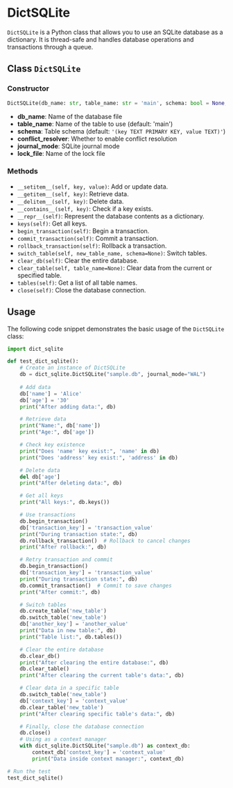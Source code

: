 # DictSQLite

`DictSQLite` is a Python class that allows you to use an SQLite database as a dictionary. It is thread-safe and handles database operations and transactions through a queue.


## Class `DictSQLite`

### Constructor

```python
DictSQLite(db_name: str, table_name: str = 'main', schema: bool = None, conflict_resolver: bool = False, journal_mode: str = None, lock_file: str = None)
```

- **db_name**: Name of the database file
- **table_name**: Name of the table to use (default: 'main')
- **schema**: Table schema (default: `'(key TEXT PRIMARY KEY, value TEXT)'`)
- **conflict_resolver**: Whether to enable conflict resolution
- **journal_mode**: SQLite journal mode
- **lock_file**: Name of the lock file

### Methods

- `__setitem__(self, key, value)`: Add or update data.
- `__getitem__(self, key)`: Retrieve data.
- `__delitem__(self, key)`: Delete data.
- `__contains__(self, key)`: Check if a key exists.
- `__repr__(self)`: Represent the database contents as a dictionary.
- `keys(self)`: Get all keys.
- `begin_transaction(self)`: Begin a transaction.
- `commit_transaction(self)`: Commit a transaction.
- `rollback_transaction(self)`: Rollback a transaction.
- `switch_table(self, new_table_name, schema=None)`: Switch tables.
- `clear_db(self)`: Clear the entire database.
- `clear_table(self, table_name=None)`: Clear data from the current or specified table.
- `tables(self)`: Get a list of all table names.
- `close(self)`: Close the database connection.
## Usage

The following code snippet demonstrates the basic usage of the `DictSQLite` class:

```python
import dict_sqlite

def test_dict_sqlite():
    # Create an instance of DictSQLite
    db = dict_sqlite.DictSQLite("sample.db", journal_mode="WAL")
    
    # Add data
    db['name'] = 'Alice'
    db['age'] = '30'
    print("After adding data:", db)

    # Retrieve data
    print("Name:", db['name'])
    print("Age:", db['age'])

    # Check key existence
    print("Does 'name' key exist:", 'name' in db)
    print("Does 'address' key exist:", 'address' in db)

    # Delete data
    del db['age']
    print("After deleting data:", db)

    # Get all keys
    print("All keys:", db.keys())

    # Use transactions
    db.begin_transaction()
    db['transaction_key'] = 'transaction_value'
    print("During transaction state:", db)
    db.rollback_transaction()  # Rollback to cancel changes
    print("After rollback:", db)

    # Retry transaction and commit
    db.begin_transaction()
    db['transaction_key'] = 'transaction_value'
    print("During transaction state:", db)
    db.commit_transaction()  # Commit to save changes
    print("After commit:", db)

    # Switch tables
    db.create_table('new_table')
    db.switch_table('new_table')
    db['another_key'] = 'another_value'
    print("Data in new table:", db)
    print("Table list:", db.tables())

    # Clear the entire database
    db.clear_db()
    print("After clearing the entire database:", db)
    db.clear_table()
    print("After clearing the current table's data:", db)

    # Clear data in a specific table
    db.switch_table('new_table')
    db['context_key'] = 'context_value'
    db.clear_table('new_table')
    print("After clearing specific table's data:", db)

    # Finally, close the database connection
    db.close()
    # Using as a context manager
    with dict_sqlite.DictSQLite("sample.db") as context_db:
        context_db['context_key'] = 'context_value'
        print("Data inside context manager:", context_db)

# Run the test
test_dict_sqlite()
```
